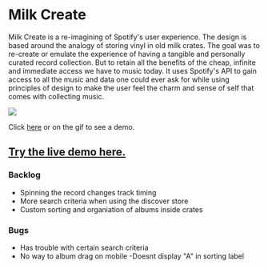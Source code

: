 # Milk Create

Milk Create is a re-imagining of Spotify's user experience. The design is based around the analogy of storing vinyl in old milk crates. The goal was to re-create or emulate the experience of having a tangible and personally curated record collection. But to retain all the benefits of the cheap, infinite and immediate access we have to music today. It uses Spotify's API to gain access to all the music and data one could ever ask for while using principles of design to make the user feel the charm and sense of self that comes with collecting music.



[![](/milkcreate.gif)](https://www.youtube.com/watch?v=jm1BrTeVTRs&feature=youtu.be)

Click [here](https://www.youtube.com/watch?v=jm1BrTeVTRs&feature=youtu.be) or on the gif to see a demo.

## [Try the live demo here.](https://milkcreate.herokuapp.com/)

### Backlog

- Spinning the record changes track timing
- More search criteria when using the discover store
- Custom sorting and organiation of albums inside crates


### Bugs

- Has trouble with certain search criteria
- No way to album drag on mobile
-Doesnt display "A" in sorting label
